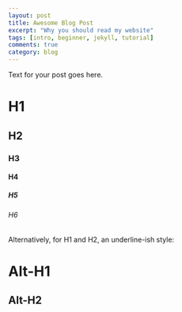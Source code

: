 ```yaml
---
layout: post
title: Awesome Blog Post
excerpt: "Why you should read my website"
tags: [intro, beginner, jekyll, tutorial]
comments: true
category: blog
---
```


Text for your post goes here.

# H1
## H2
### H3
#### H4
##### H5
###### H6

Alternatively, for H1 and H2, an underline-ish style:

Alt-H1
======

Alt-H2
------
